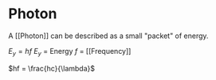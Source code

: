 # Photon
A [[Photon]] can be described as a small "packet" of energy.

$E_y = hf$
$E_y$ = Energy
$f$ = [[Frequency]]

$hf = \frac{hc}{\lambda}$
